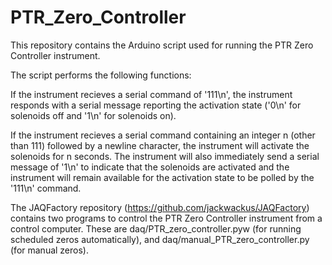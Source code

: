 # PTR_Zero_Controller

This repository contains the Arduino script used for running the PTR Zero Controller instrument.

The script performs the following functions:

If the instrument recieves a serial command of '111\n', the instrument responds with a serial message reporting the activation state ('0\n' for solenoids off and '1\n' for solenoids on).

If the instrument recieves a serial command containing an integer n (other than 111) followed by a newline character, the instrument will activate the solenoids for n seconds. The instrument will also immediately send a serial message of '1\n' to indicate that the solenoids are activated and the instrument will remain available for the activation state to be polled by the '111\n' command.

The JAQFactory repository (https://github.com/jackwackus/JAQFactory) contains two programs to control the PTR Zero Controller instrument from a control computer. These are daq/PTR_zero_controller.pyw (for running scheduled zeros automatically), and daq/manual_PTR_zero_controller.py (for manual zeros).

